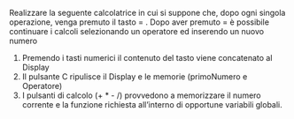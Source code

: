 Realizzare la seguente calcolatrice in cui si suppone che, dopo ogni singola operazione, venga premuto il tasto = . 
Dopo aver premuto = è possibile continuare i calcoli selezionando un operatore ed inserendo un nuovo numero

1. Premendo i tasti numerici il contenuto del tasto viene concatenato al Display
2. Il pulsante C ripulisce il Display e le memorie (primoNumero e Operatore)
3. I pulsanti di calcolo (+ * - /) provvedono a memorizzare il numero corrente e la funzione richiesta all’interno di opportune variabili globali.
